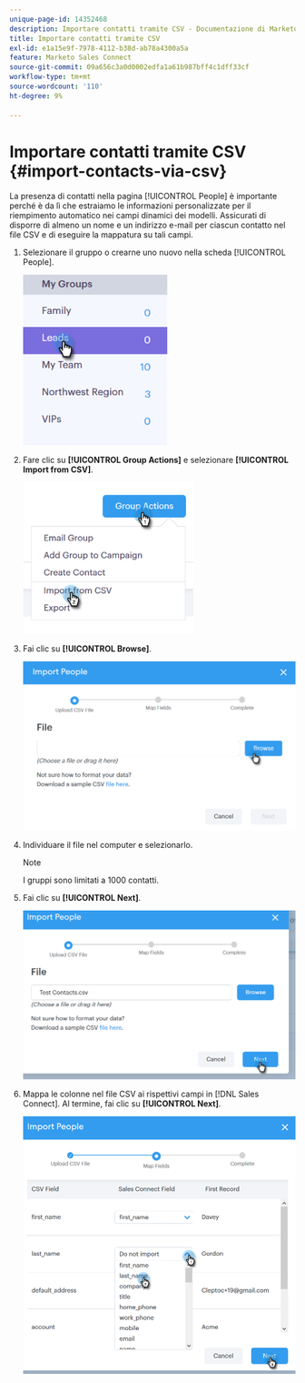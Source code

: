 ```yaml
---
unique-page-id: 14352468
description: Importare contatti tramite CSV - Documentazione di Marketo - Documentazione del prodotto
title: Importare contatti tramite CSV
exl-id: e1a15e9f-7978-4112-b38d-ab78a4300a5a
feature: Marketo Sales Connect
source-git-commit: 09a656c3a0d0002edfa1a61b987bff4c1dff33cf
workflow-type: tm+mt
source-wordcount: '110'
ht-degree: 9%

---
```


# Importare contatti tramite CSV {#import-contacts-via-csv}

La presenza di contatti nella pagina [!UICONTROL People] è importante perché è da lì che estraiamo le informazioni personalizzate per il riempimento automatico nei campi dinamici dei modelli. Assicurati di disporre di almeno un nome e un indirizzo e-mail per ciascun contatto nel file CSV e di eseguire la mappatura su tali campi.

1. Selezionare il gruppo o crearne uno nuovo nella scheda [!UICONTROL People].

   ![](assets/one.png)

1. Fare clic su **[!UICONTROL Group Actions]** e selezionare **[!UICONTROL Import from CSV]**.

   ![](assets/two.png)

1. Fai clic su **[!UICONTROL Browse]**.

   ![](assets/three.png)

1. Individuare il file nel computer e selezionarlo.

   >[!NOTE]
   >
   >I gruppi sono limitati a 1000 contatti.

1. Fai clic su **[!UICONTROL Next]**.

   ![](assets/four.png)

1. Mappa le colonne nel file CSV ai rispettivi campi in [!DNL Sales Connect]. Al termine, fai clic su **[!UICONTROL Next]**.

   ![](assets/five.png)
